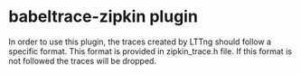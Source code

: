 babeltrace-zipkin plugin
========================

In order to use this plugin, the traces created by LTTng should follow a 
specific format. This format is provided in zipkin_trace.h file. If this
format is not followed the traces will be dropped.
